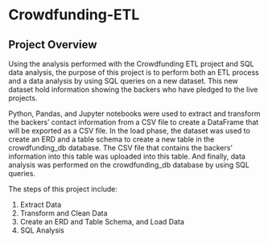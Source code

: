 # Crowdfunding-ETL

## Project Overview
Using the analysis performed with the Crowdfunding ETL project and SQL data analysis, the purpose of this project is to perform both an ETL process and a data analysis by using SQL queries on a new dataset. This new dataset hold information showing the backers who have pledged to the live projects.

Python, Pandas, and Jupyter notebooks were used to extract and transform the backers’ contact information from a CSV file to create a DataFrame that will be exported as a CSV file. In the load phase, the dataset was used to create an ERD and a table schema to create a new table in the crowdfunding_db database. The CSV file that contains the backers’ information into this table was uploaded into this table. And finally, data analysis was performed on the crowdfunding_db database by using SQL queries.

The steps of this project include:
1. Extract Data
2. Transform and Clean Data
3. Create an ERD and Table Schema, and Load Data
4. SQL Analysis
